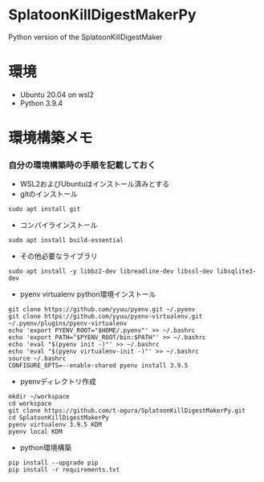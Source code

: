 # SplatoonKillDigestMakerPy
Python version of the SplatoonKillDigestMaker

# 環境
- Ubuntu 20.04 on wsl2
- Python 3.9.4



# 環境構築メモ
### 自分の環境構築時の手順を記載しておく
- WSL2およびUbuntuはインストール済みとする
- gitのインストール
```
sudo apt install git
```
- コンパイラインストール
```
sudo apt install build-essential
```
- その他必要なライブラリ
```
sudo apt install -y libbz2-dev libreadline-dev libssl-dev libsqlite3-dev
```
- pyenv virtualenv python環境インストール
```
git clone https://github.com/yyuu/pyenv.git ~/.pyenv
git clone https://github.com/yyuu/pyenv-virtualenv.git ~/.pyenv/plugins/pyenv-virtualenv
echo 'export PYENV_ROOT="$HOME/.pyenv"' >> ~/.bashrc
echo 'export PATH="$PYENV_ROOT/bin:$PATH"' >> ~/.bashrc
echo 'eval "$(pyenv init -)"' >> ~/.bashrc
echo 'eval "$(pyenv virtualenv-init -)"' >> ~/.bashrc
source ~/.bashrc
CONFIGURE_OPTS=--enable-shared pyenv install 3.9.5
```
- pyenvディレクトリ作成

```
mkdir ~/workspace
cd workspace
git clone https://github.com/t-ogura/SplatoonKillDigestMakerPy.git
cd SplatoonKillDigestMakerPy
pyenv virtualenv 3.9.5 KDM
pyenv local KDM
```
- python環境構築
```
pip install --upgrade pip
pip install -r requirements.txt
```

